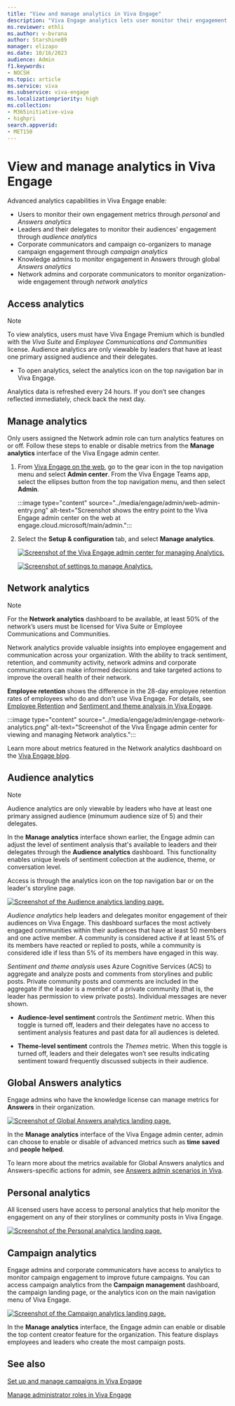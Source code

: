 ```yaml
---
title: "View and manage analytics in Viva Engage"
description: "Viva Engage analytics lets user monitor their engagement metrics and leaders monitor audience engagement (audience analytics), campaign engagement, and monitor engagement in Answers."
ms.reviewer: ethli
ms.author: v-bvrana
author: Starshine89
manager: elizapo
ms.date: 10/16/2023
audience: Admin
f1.keywords:
- NOCSH
ms.topic: article
ms.service: viva
ms.subservice: viva-engage
ms.localizationpriority: high
ms.collection:  
- M365initiative-viva
- highpri
search.appverid:
- MET150
---
```



# View and manage analytics in Viva Engage

Advanced analytics capabilities in Viva Engage enable:
- Users to monitor their own engagement metrics through _personal_ and _Answers analytics_
- Leaders and their delegates to monitor their audiences' engagement through _audience analytics_
- Corporate communicators and campaign co-organizers to manage campaign engagement through _campaign analytics_
- Knowledge admins to monitor engagement in Answers through global _Answers analytics_
- Network admins and corporate communicators to monitor organization-wide engagement through _network analytics_

## Access analytics

>[!NOTE]
>To view analytics, users must have Viva Engage Premium which is bundled with the _Viva Suite_ and _Employee Communications and Communities_ license. Audience analytics are only viewable by leaders that have at least one primary assigned audience and their delegates.

- To open analytics, select the analytics icon on the top navigation bar in Viva Engage.

Analytics data is refreshed every 24 hours. If you don’t see changes reflected immediately, check back the next day.

## Manage analytics

Only users assigned the Network admin role can turn analytics features on or off. Follow these steps to enable or disable metrics from the **Manage analytics** interface of the Viva Engage admin center.

1. From [Viva Engage on the web](https://engage.cloud.microsoft/main/admin), go to the gear icon in the top navigation menu and select **Admin center**. From the Viva Engage Teams app, select the ellipses button from the top navigation menu, and then select **Admin**.

    :::image type="content" source="../media/engage/admin/web-admin-entry.png" alt-text="Screenshot shows the entry point to the Viva Engage admin center on the web at engage.cloud.microsoft/main/admin.":::

1. Select the **Setup & configuration** tab, and select **Manage analytics**.

    [![Screenshot of the Viva Engage admin center for managing Analytics.](/Viva/media/engage/admin/manage-analytics-eac.png)](/Viva/media/engage/admin/manage-analytics-eac.png#lightbox)

    [![Screenshot of settings to manage Analytics.](/Viva/media/engage/admin/analytics-admin-settings.png)](/Viva/media/engage/admin/analytics-admin-settings.png#lightbox)

## Network analytics

>[!NOTE] 
>For the **Network analytics** dashboard to be available, at least 50% of the network’s users must be licensed for Viva Suite or Employee Communications and Communities.

Network analytics provide valuable insights into employee engagement and communication across your organization. With the ability to track sentiment, retention, and community activity, network admins and corporate communicators can make informed decisions and take targeted actions to improve the overall health of their network.

**Employee retention** shows the difference in the 28-day employee retention rates of employees who do and don't use Viva Engage. For details, see [Employee Retention](/purview/retention-policies-viva-engage) and [Sentiment and theme analysis in Viva Engage](https://support.microsoft.com/en-us/topic/sentiment-and-theme-analysis-in-viva-engage-065c3355-d156-4bf8-afdb-663b0724befd).

:::image type="content" source="../media/engage/admin/engage-network-analytics.png" alt-text="Screenshot of the Viva Engage admin center for viewing and managing Network analytics.":::

Learn more about metrics featured in the Network analytics dashboard on the [Viva Engage blog](https://techcommunity.microsoft.com/t5/viva-engage-blog/bg-p/Viva_Engage_Blog).

## Audience analytics  

>[!NOTE]
>Audience analytics are only viewable by leaders who have at least one primary assigned audience (minumum audience size of 5) and their delegates.

In the **Manage analytics** interface shown earlier, the Engage admin can adjust the level of sentiment analysis that's available to leaders and their delegates through the **Audience analytics** dashboard. This functionality enables unique levels of sentiment collection at the audience, theme, or conversation level.

Access is through the analytics icon on the top navigation bar or on the leader's storyline page.

[![Screenshot of the Audience analytics landing page.](/Viva/media/engage/admin/audience-analytics.png)](/Viva/media/engage/admin/audience-analytics.png#lightbox)

*Audience analytics* help leaders and delegates monitor engagement of their audiences on Viva Engage. This dashboard surfaces the most actively engaged communities within their audiences that have at least 50 members and one active member. A community is considered active if at least 5% of its members have reacted or replied to posts, while a community is considered idle if less than 5% of its members have engaged in this way.

*Sentiment and theme analysis* uses Azure Cognitive Services (ACS) to aggregate and analyze posts and comments from storylines and public posts. Private community posts and comments are included in the aggregate if the leader is a member of a private community (that is, the leader has permission to view private posts). Individual messages are never shown.

- **Audience-level sentiment** controls the *Sentiment* metric. When this toggle is turned off, leaders and their delegates have no access to sentiment analysis features and past data for all audiences is deleted.

-	**Theme-level sentiment** controls the *Themes* metric. When this toggle is turned off, leaders and their delegates won’t see results indicating sentiment toward frequently discussed subjects in their audience.

## Global Answers analytics

Engage admins who have the knowledge license can manage metrics for **Answers** in their organization.

[![Screenshot of Global Answers analytics landing page.](/Viva/media/engage/admin/global-answers-analytics.png)](/Viva/media/engage/admin/global-answers-analytics.png#lightbox)

In the **Manage analytics** interface of the Viva Engage admin center, admin can choose to enable or disable of advanced metrics such as **time saved** and **people helped**.  

To learn more about the metrics available for Global Answers analytics and Answers-specific actions for admin, see [Answers admin scenarios in Viva](/Viva/engage/eac-answers-admin-scenarios).

## Personal analytics  

All licensed users have access to personal analytics that help monitor the engagement on any of their storylines or community posts in Viva Engage.

[![Screenshot of the Personal analytics landing page.](/Viva/media/engage/admin/personal-analytics-admin.png)](/Viva/media/engage/admin/personal-analytics-admin.png#lightbox)

## Campaign analytics  

Engage admins and corporate communicators have access to analytics to monitor campaign engagement to improve future campaigns. You can access campaign analytics from the **Campaign management** dashboard, the campaign landing page, or the analytics icon on the main navigation menu of Viva Engage.

[![Screenshot of the Campaign analytics landing page.](/Viva/media/engage/admin/campaign-analytics.png)](/Viva/media/engage/admin/campaign-analytics.png#lightbox)

In the **Manage analytics** interface, the Engage admin can enable or disable the top content creator feature for the organization. This feature displays employees and leaders who create the most campaign posts.

## See also

[Set up and manage campaigns in Viva Engage](/viva/engage/campaigns)

[Manage administrator roles in Viva Engage](/viva/engage/eac-key-admin-roles-permissions)
